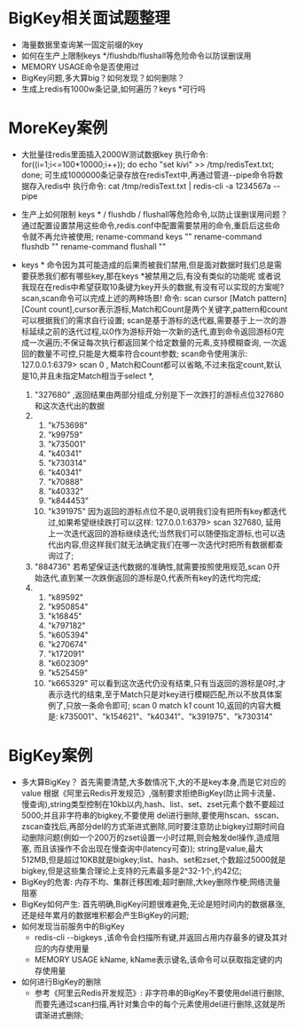 # BigKey相关面试题整理
  - 海量数据里查询某一固定前缀的key
  - 如何在生产上限制keys */flushdb/flushall等危险命令以防误删误用
  - MEMORY USAGE命令是否使用过
  - BigKey问题,多大算big？如何发现？如何删除？
  - 生成上redis有1000w条记录,如何遍历？keys *可行吗

# MoreKey案例
  - 大批量往redis里面插入2000W测试数据key
    执行命令: for((i=1;i<=100*10000;i++)); do echo "set k$i v$i" >> /tmp/redisText.txt; done;
    可生成1000000条记录存放在redisText中,再通过管道--pipe命令将数据存入redis中
    执行命令: cat /tmp/redisText.txt | redis-cli -a 1234567a --pipe

  - 生产上如何限制 keys * / flushdb / flushall等危险命令,以防止误删误用问题？
    通过配置设置禁用这些命令,redis.conf中配置需要禁用的命令,重启后这些命令就不再允许被使用;
    rename-command keys ""
    rename-command flushdb ""
    rename-command flushall ""

  - keys * 命令因为其可能造成的后果而被我们禁用,但是面对数据时我们总是需要获悉我们都有哪些key,那在keys *被禁用之后,有没有类似的功能呢
    或者说我现在在redis中希望获取10条键为key开头的数据,有没有可以实现的方案呢?
    scan,scan命令可以完成上述的两种场景!
    命令: scan cursor [Match pattern] [Count count],cursor表示游标,Match和Count是两个关键字,pattern和count可以根据我们的需求自行设置;
    scan是基于游标的迭代器,需要基于上一次的游标延续之前的迭代过程,以0作为游标开始一次新的迭代,直到命令返回游标0完成一次遍历;不保证每次执行都返回某个给定数量的元素,支持模糊查询,
  一次返回的数量不可控,只能是大概率符合count参数;
    scan命令使用演示:
    127.0.0.1:6379> scan 0   , Match和Count都可以省略,不过未指定count,默认是10,并且未指定Match相当于select *,
    1) "327680"              ,返回结果由两部分组成,分别是下一次跌打的游标点位327680和这次迭代出的数据
    2) 1) "k753698"
       2) "k99759"
       3) "k735001"
       4) "k40341"
       5) "k730314"
       6) "k40341"
       7) "k70888"
       8) "k40332"
       9) "k844453"
       10) "k391975"
    因为返回的游标点位不是0,说明我们没有把所有key都迭代过,如果希望继续跌打可以这样:
    127.0.0.1:6379> scan 327680, 延用上一次迭代返回的游标继续迭代;当然我们可以随便指定游标,也可以迭代出内容,但这样我们就无法确定我们在哪一次迭代时把所有数据都查询过了;
    1) "884736"                  若希望保证迭代数据的准确性,就需要按照使用规范,scan 0开始迭代,直到某一次跌倒返回的游标是0,代表所有key的迭代均完成;
    2) 1) "k89592"
       2) "k950854"
       3) "k16845"
       4) "k797182"
       5) "k605394"
       6) "k270674"
       7) "k172091"
       8) "k602309"
       9) "k525459"
       10) "k665329"
    可以看到这次迭代仍没有结束,只有当返回的游标是0时,才表示迭代的结束,至于Match只是对key进行模糊匹配,所以不放具体案例了,只放一条命令即可;
    scan 0 match k*1* count 10,返回的内容大概是: k735001"、"k154621"、"k40341"、"k391975"、"k730314"

# BigKey案例
  - 多大算BigKey？
    首先需要清楚,大多数情况下,大的不是key本身,而是它对应的value
    根据《阿里云Redis开发规范》,强制要求拒绝BigKey(防止网卡流量、慢查询),string类型控制在10kb以内,hash、list、set、zset元素个数不要超过5000;并且非字符串的bigkey,不要使用
  del进行删除,要使用hscan、sscan、zscan查找后,再部分del的方式渐进式删除,同时要注意防止bigkey过期时间自动删除问题(例如一个200万的zset设置一小时过期,则会触发del操作,造成阻塞,
  而且该操作不会出现在慢查询中(latency可查));
    string是value,最大512MB,但是超过10KB就是bigkey;list、hash、set和zset,个数超过5000就是bigkey,但是这些集合理论上支持的元素最多是2^32-1个,约42亿;
  - BigKey的危害: 内存不均、集群迁移困难;超时删除,大key删除作梗;网络流量阻塞
  - BigKey如何产生: 首先明确,BigKey问题很难避免,无论是短时间内的数据暴涨,还是经年累月的数据堆积都会产生BigKey的问题;
  - 如何发现当前服务中的BigKey
    - redis-cli --bigkeys ,该命令会扫描所有键,并返回占用内存最多的键及其对应的内存使用量
    - MEMORY USAGE kName, kName表示键名,该命令可以获取指定键的内存使用量
  - 如何进行BigKey的删除
    - 参考《阿里云Redis开发规范》: 非字符串的BigKey不要使用del进行删除,而要先通过scan扫描,再针对集合中的每个元素使用del进行删除,这就是所谓渐进式删除;